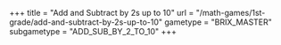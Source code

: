 +++
title = "Add and Subtract by 2s up to 10"
url = "/math-games/1st-grade/add-and-subtract-by-2s-up-to-10"
gametype = "BRIX_MASTER"
subgametype = "ADD_SUB_BY_2_TO_10"
+++